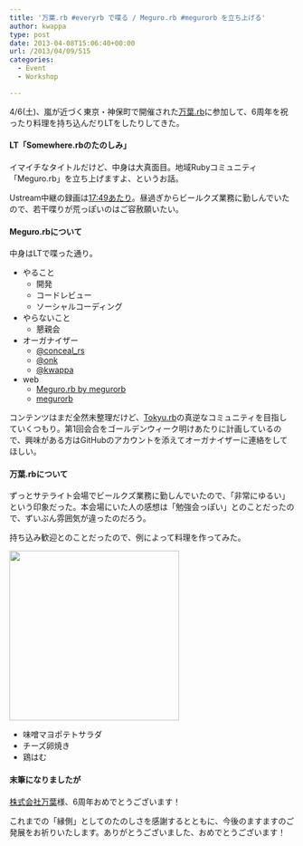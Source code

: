```yaml
---
title: '万葉.rb #everyrb で喋る / Meguro.rb #megurorb を立ち上げる'
author: kwappa
type: post
date: 2013-04-08T15:06:40+00:00
url: /2013/04/09/515
categories:
  - Event
  - Workshop

---
```

4/6(土)、嵐が近づく東京・神保町で開催された<a href="http://everyleaf.github.io/kaigi/" target="_blank">万葉.rb</a>に参加して、6周年を祝ったり料理を持ち込んだりLTをしたりしてきた。

#### LT「Somewhere.rbのたのしみ」

イマイチなタイトルだけど、中身は大真面目。地域Rubyコミュニティ「Meguro.rb」を立ち上げますよ、というお話。


  
<!--more-->

Ustream中継の録画は<a href="http://www.ustream.tv/recorded/30954041" target="_blank">17:49あたり</a>。昼過ぎからビールクズ業務に勤しんでいたので、若干喋りが荒っぽいのはご容赦願いたい。

#### Meguro.rbについて

中身はLTで喋った通り。

  * やること 
      * 開発
      * コードレビュー
      * ソーシャルコーディング
  * やらないこと 
      * 懇親会
  * オーガナイザー 
      * <a href="http://twitter.com/conceal_rs" target="_blank">@conceal_rs</a>
      * <a href="http://twitter.com/onk" target="_blank">@onk</a>
      * <a href="http://twitter.com/kwappa" target="_blank">@kwappa</a>
  * web 
      * <a href="http://megurorb.github.io/" target="_blank">Meguro.rb by megurorb</a>
      * <a href="https://github.com/megurorb" target="_blank">megurorb</a>

コンテンツはまだ全然未整理だけど、<a href="http://twitter.com/tokyurb" target="_blank">Tokyu.rb</a>の真逆なコミュニティを目指していくつもり。第1回会合をゴールデンウィーク明けあたりに計画しているので、興味がある方はGitHubのアカウントを添えてオーガナイザーに連絡をしてほしい。

#### 万葉.rbについて

ずっとサテライト会場でビールクズ業務に勤しんでいたので、「非常にゆるい」という印象だった。本会場にいた人の感想は「勉強会っぽい」とのことだったので、ずいぶん雰囲気が違ったのだろう。

持ち込み歓迎とのことだったので、例によって料理を作ってみた。

[<img src="/images/2013/04/IMG_5740.jpg" width=300>](/images/2013/04/IMG_5740.jpg)

  * 味噌マヨポテトサラダ
  * チーズ卵焼き
  * 鶏はむ

#### 末筆になりましたが

<a href="http://everyleaf.com/" target="_blank">株式会社万葉</a>様、6周年おめでとうございます！

これまでの「縁側」としてのたのしさを感謝するとともに、今後のますますのご発展をお祈りいたします。ありがとうございました、おめでとうございます！

